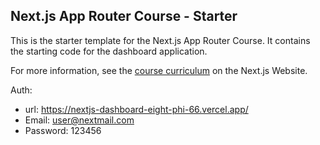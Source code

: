 ## Next.js App Router Course - Starter

This is the starter template for the Next.js App Router Course. It contains the starting code for the dashboard application.

For more information, see the [course curriculum](https://nextjs.org/learn) on the Next.js Website.

Auth:
- url: https://nextjs-dashboard-eight-phi-66.vercel.app/
- Email: user@nextmail.com
- Password: 123456
